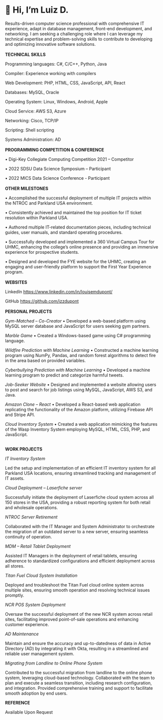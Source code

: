 # 👋 Hi, I’m Luiz D.

Results-driven computer science professional with comprehensive IT experience, adapt in database management, front-end development, and networking. I am seeking a challenging role where I can leverage my technical expertise and problem-solving skills to contribute to developing and optimizing innovative software solutions.
<br><br>
**TECHNICAL SKILLS**		

Programming languages: C#, C/C++, Python, Java

Compiler: Experience working with compilers

Web Development: PHP, HTML, CSS, JavaScript, API, React

Databases: MySQL, Oracle

Operating System: Linux, Windows, Android, Apple

Cloud Service: AWS S3, Azure

Networking: Cisco, TCP/IP

Scripting: Shell scripting 

Systems Administration: AD
<br>
<br>
**PROGRAMMING COMPETITION & CONFERENCE**	

•	Digi-Key Collegiate Computing Competition 2021 – Competitor 

•	2022 SDSU Data Science Symposium – Participant

•	2022 MICS Data Science Conference - Participant
<br>
<br>
**OTHER MILESTONES**

•	Accomplished the successful deployment of multiple IT projects within the NTROC and Parkland USA environment.

•	Consistently achieved and maintained the top position for IT ticket resolution within Parkland USA.

•	Authored multiple IT-related documentation pieces, including technical guides, user manuals, and standard operating procedures.

•	Successfully developed and implemented a 360 Virtual Campus Tour for UHMC, enhancing the college’s online presence and providing an immersive experience for prospective students.

•	Designed and developed the FYE website for the UHMC, creating an engaging and user-friendly platform to support the First Year Experience program.
<br>
<br>
**WEBSITES**		

LinkedIn
https://www.linkedin.com/in/louisemdupont/

GitHub
https://github.com/izzdupont
<br>
<br>
**PERSONAL PROJECTS**		

*Gym-Matched – Co-Creator*
•	Developed a web-based platform using MySQL server database and JavaScript for users seeking gym partners.

*Marble Game*
•	Created a Windows-based game using C# programming language.
<br>

*Wildfire Prediction with Machine Learning*
•	Constructed a machine learning program using NumPy, Pandas, and random forest algorithms to detect fire in the area based on provided variables.
<br>

*Cyberbullying Prediction with Machine Learning* 
•	Developed a machine learning program to predict and categorize harmful tweets.
<br>

*Job-Seeker Website*
•	Designed and implemented a website allowing users to post and search for job listings using MySQL, JavaScript, AWS S3, and Java.
<br>

*Amazon Clone – React* 
•	Developed a React-based web application replicating the functionality of the Amazon platform, utilizing Firebase API and Stripe API.
<br>

*Cloud Inventory System*
•	Created a web application mimicking the features of the Wasp Inventory System employing MySQL, HTML, CSS, PHP, and JavaScript.
<br><br>

**WORK PROJECTS**		

*IT Inventory System*

Led the setup and implementation of an efficient IT inventory system for all Parkland USA locations, ensuring streamlined tracking and management of IT assets.

*Cloud Deployment – Laserfiche server*

Successfully initiate the deployment of Laserfiche cloud system across all 150 stores in the USA, providing a robust reporting system for both retail and wholesale operations.

*NTROC Server Retirement*

Collaborated with the IT Manager and System Administrator to orchestrate the migration of an outdated server to a new server, ensuring seamless continuity of operation.

*MDM – Retail Tablet Deployment*

Assisted IT Managers in the deployment of retail tablets, ensuring adherence to standardized configurations and efficient deployment across all stores.

*Titan Fuel Cloud System Installation*

Deployed and troubleshoot the Titan Fuel cloud online system across multiple sites, ensuring smooth operation and resolving technical issues promptly.

*NCR POS System Deployment*

Oversaw the successful deployment of the new NCR system across retail sites, facilitating improved point-of-sale operations and enhancing customer experience.

*AD Maintenance*

Maintain and ensure the accuracy and up-to-datedness of data in Active Directory (AD) by integrating it with Okta, resulting in a streamlined and reliable user management system.

*Migrating from Landline to Online Phone System*

Contributed to the successful migration from landline to the online phone system, leveraging cloud-based technology. Collaborated with the team to plan and execute a seamless transition, including research configuration, and integration. Provided comprehensive training and support to facilitate smooth adoption by end users.
<br>

**REFERENCE**

Available Upon Request
